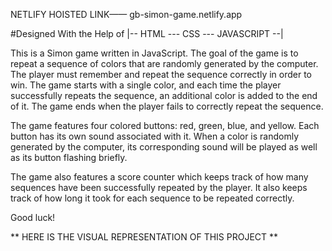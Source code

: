 NETLIFY HOISTED LINK—— gb-simon-game.netlify.app

#Designed With the Help of |-- HTML --- CSS --- JAVASCRIPT --| 

This is a Simon game written in JavaScript. The goal of the game is to repeat a sequence of colors that are randomly generated by the computer.
The player must remember and repeat the sequence correctly in order to win. The game starts with a single color,
and each time the player successfully repeats the sequence, an additional color is added to the end of it.
The game ends when the player fails to correctly repeat the sequence.

The game features four colored buttons: red, green, blue, and yellow.
Each button has its own sound associated with it. When a color is randomly generated by the computer,
its corresponding sound will be played as well as its button flashing briefly.

The game also features a score counter which keeps track of how many sequences have been successfully repeated by the player.
It also keeps track of how long it took for each sequence to be repeated correctly.

Good luck!

** HERE IS THE VISUAL REPRESENTATION OF THIS PROJECT **

